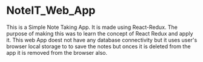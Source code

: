 # NoteIT_Web_App
This is a Simple Note Taking App. It is made using React-Redux. The purpose of making this was to learn the concept of React Redux and apply it.
This web App doest not have any database connectivity but it uses user's browser local storage to to save the notes but onces it is deleted from the app it is removed from the browser also.
